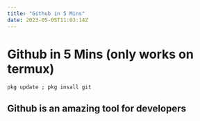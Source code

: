 ```yaml
---
title: "Github in 5 Mins"
date: 2023-05-05T11:03:14Z
---
```

# Github in 5 Mins (only works on termux)
```
pkg update ; pkg insall git
```
## Github is an amazing tool for developers

